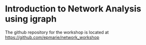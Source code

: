 # Introduction to Network Analysis using igraph

The github repository for the workshop is located at https://github.com/epmarie/network_workshop

